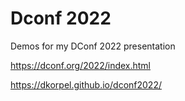 # Dconf 2022

Demos for my DConf 2022 presentation

https://dconf.org/2022/index.html

https://dkorpel.github.io/dconf2022/
